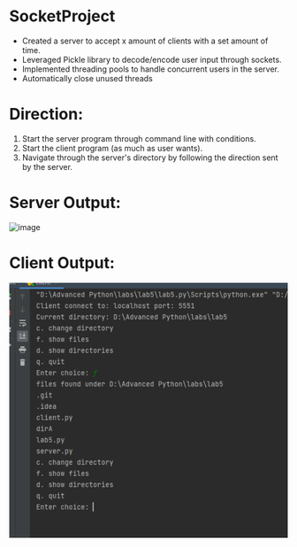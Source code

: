 # SocketProject
- Created a server to accept x amount of clients with a set amount of time.
- Leveraged Pickle library to decode/encode user input through sockets.
- Implemented threading pools to handle concurrent users in the server.
- Automatically close unused threads 

# Direction:
1. Start the server program through command line with conditions.  
2. Start the client program (as much as user wants).
3. Navigate through the server's directory by following the direction sent by the server.

# Server Output:
![image](https://user-images.githubusercontent.com/66939964/158077822-4e038f64-0523-4ddf-801e-7f1474c74479.png)
# Client Output:
![image](https://github.com/issaturtle/SocketProject/blob/master/dirA/clientside.PNG?raw=true)
